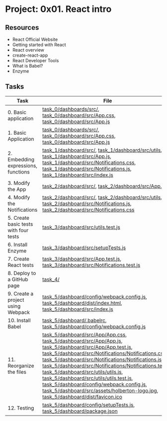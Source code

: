 # Project: 0x01. React intro

## Resources

* React Official Website
* Getting started with React
* React overview
* create-react-app
* React Developer Tools
* What is Babel?
* Enzyme

## Tasks

| Task | File |
| ---- | ---- |
| 0. Basic application | [task_0/dashboards/src/](./task_0/dashboards/src/), [task_0/dashboard/src/App.css](./task_0/dashboard/src/App.css), [task_0/dashboard/src/App.js](./task_0/dashboard/src/App.js) |
| 1. Basic Application | [task_0/dashboards/src/](./task_0/dashboards/src/), [task_0/dashboard/src/App.css](./task_0/dashboard/src/App.css), [task_0/dashboard/src/App.js](./task_0/dashboard/src/App.js) |
| 2. Embedding expressions, functions | [task_1/dashboard/src/](./task_1/dashboard/src/), [task_1/dashboard/src/utils.js](./task_1/dashboard/src/utils.js), [task_1/dashboard/src/App.js](./task_1/dashboard/src/App.js), [task_1/dashboard/src/Notifications.css](./task_1/dashboard/src/Notifications.css), [task_1/dashboard/src/Notifications.js](./task_1/dashboard/src/Notifications.js), [task_1/dashboard/src/index.js](./task_1/dashboard/src/index.js) |
| 3. Modify the App | [task_2/dashboard/src/](./task_2/dashboard/src/), [task_2/dashboard/src/App.js](./task_2/dashboard/src/App.js) |
| 4. Modify the Notifications | [task_2/dashboard/src/](./task_2/dashboard/src/), [task_2/dashboard/src/utils.js](./task_2/dashboard/src/utils.js), [task_2/dashboard/src/Notifications.js](./task_2/dashboard/src/Notifications.js), [task_2/dashboard/src/Notifications.css](./task_2/dashboard/src/Notifications.css) |
| 5. Create basic tests with four tests | [task_3/dashboard/src/utils.test.js](./task_3/dashboard/src/utils.test.js) |
| 6. Install Enzyme | [task_3/dashboard/src/setupTests.js](./task_3/dashboard/src/setupTests.js) |
| 7. Create React tests | [task_3/dashboard/src/App.test.js](./task_3/dashboard/src/App.test.js), [task_3/dashboard/src/Notifications.test.js](./task_3/dashboard/src/Notifications.test.js) |
| 8. Deploy to a GitHub page | [task_4/](./task_4/) |
| 9. Create a project using Webpack | [task_5/dashboard/config/webpack.config.js](./task_5/dashboard/config/webpack.config.js), [task_5/dashboard/dist/index.html](./task_5/dashboard/dist/index.html), [task_5/dashboard/src/index.js](./task_5/dashboard/src/index.js) |
| 10. Install Babel | [task_5/dashboard/.babelrc](./task_5/dashboard/.babelrc), [task_5/dashboard/config/webpack.config.js](./task_5/dashboard/config/webpack.config.js) |
| 11. Reorganize the files | [task_5/dashboard/src/App/App.css](./task_5/dashboard/src/App/App.css), [task_5/dashboard/src/App/App.js](./task_5/dashboard/src/App/App.js), [task_5/dashboard/src/App/App.test.js](./task_5/dashboard/src/App/App.test.js), [task_5/dashboard/src/Notifications/Notifications.css](./task_5/dashboard/src/Notifications/Notifications.css), [task_5/dashboard/src/Notifications/Notifications.js](./task_5/dashboard/src/Notifications/Notifications.js), [task_5/dashboard/src/Notifications/Notifications.test.js](./task_5/dashboard/src/Notifications/Notifications.test.js), [task_5/dashboard/src/utils/utils.js](./task_5/dashboard/src/utils/utils.js), [task_5/dashboard/src/utils/utils.test.js](./task_5/dashboard/src/utils/utils.test.js), [task_5/dashboard/config/webpack.config.js](./task_5/dashboard/config/webpack.config.js), [task_5/dashboard/src/assets/holberton-logo.jpg](./task_5/dashboard/src/assets/holberton-logo.jpg), [task_5/dashboard/dist/favicon.ico](./task_5/dashboard/dist/favicon.ico) |
| 12. Testing | [task_5/dashboard/config/setupTests.js](./task_5/dashboard/config/setupTests.js), [task_5/dashboard/package.json](./task_5/dashboard/package.json) |
